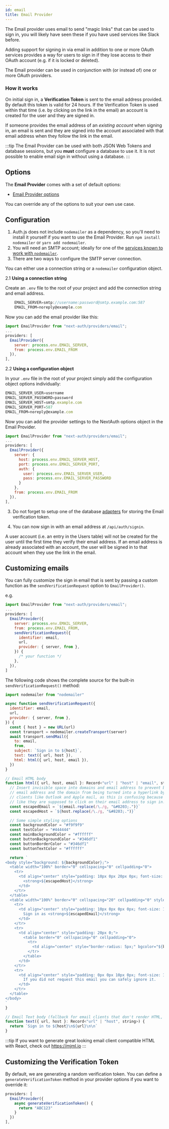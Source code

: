 ```yaml
---
id: email
title: Email Provider
---
```


The Email provider uses email to send "magic links" that can be used to sign in, you will likely have seen these if you have used services like Slack before.

Adding support for signing in via email in addition to one or more OAuth services provides a way for users to sign in if they lose access to their OAuth account (e.g. if it is locked or deleted).

The Email provider can be used in conjunction with (or instead of) one or more OAuth providers.

### How it works

On initial sign in, a **Verification Token** is sent to the email address provided. By default this token is valid for 24 hours. If the Verification Token is used within that time (i.e. by clicking on the link in the email) an account is created for the user and they are signed in.

If someone provides the email address of an _existing account_ when signing in, an email is sent and they are signed into the account associated with that email address when they follow the link in the email.

:::tip
The Email Provider can be used with both JSON Web Tokens and database sessions, but you **must** configure a database to use it. It is not possible to enable email sign in without using a database.
:::

## Options

The **Email Provider** comes with a set of default options:

- [Email Provider options](/reference/providers/email)

You can override any of the options to suit your own use case.

## Configuration

1. Auth.js does not include `nodemailer` as a dependency, so you'll need to install it yourself if you want to use the Email Provider. Run `npm install nodemailer` or `yarn add nodemailer`.
2. You will need an SMTP account; ideally for one of the [services known to work with `nodemailer`](https://community.nodemailer.com/2-0-0-beta/setup-smtp/well-known-services/).
3. There are two ways to configure the SMTP server connection.

You can either use a connection string or a `nodemailer` configuration object.

2.1 **Using a connection string**

Create an `.env` file to the root of your project and add the connection string and email address.

```js title=".env" {1}
	EMAIL_SERVER=smtp://username:password@smtp.example.com:587
	EMAIL_FROM=noreply@example.com
```

Now you can add the email provider like this:

```js {3} title="pages/api/auth/[...nextauth].js"
import EmailProvider from "next-auth/providers/email";
...
providers: [
  EmailProvider({
    server: process.env.EMAIL_SERVER,
    from: process.env.EMAIL_FROM
  }),
],
```

2.2 **Using a configuration object**

In your `.env` file in the root of your project simply add the configuration object options individually:

```js title=".env"
EMAIL_SERVER_USER=username
EMAIL_SERVER_PASSWORD=password
EMAIL_SERVER_HOST=smtp.example.com
EMAIL_SERVER_PORT=587
EMAIL_FROM=noreply@example.com
```

Now you can add the provider settings to the NextAuth options object in the Email Provider.

```js title="pages/api/auth/[...nextauth].js"
import EmailProvider from "next-auth/providers/email";
...
providers: [
  EmailProvider({
    server: {
      host: process.env.EMAIL_SERVER_HOST,
      port: process.env.EMAIL_SERVER_PORT,
      auth: {
        user: process.env.EMAIL_SERVER_USER,
        pass: process.env.EMAIL_SERVER_PASSWORD
      }
    },
    from: process.env.EMAIL_FROM
  }),
],
```

3. Do not forget to setup one of the database [adapters](/reference/adapters/overview) for storing the Email verification token.

4. You can now sign in with an email address at `/api/auth/signin`.

A user account (i.e. an entry in the Users table) will not be created for the user until the first time they verify their email address. If an email address is already associated with an account, the user will be signed in to that account when they use the link in the email.

## Customizing emails

You can fully customize the sign in email that is sent by passing a custom function as the `sendVerificationRequest` option to `EmailProvider()`.

e.g.

```js {3} title="pages/api/auth/[...nextauth].js"
import EmailProvider from "next-auth/providers/email";
...
providers: [
  EmailProvider({
    server: process.env.EMAIL_SERVER,
    from: process.env.EMAIL_FROM,
    sendVerificationRequest({
      identifier: email,
      url,
      provider: { server, from },
    }) {
      /* your function */
    },
  }),
]
```

The following code shows the complete source for the built-in `sendVerificationRequest()` method:

```js
import nodemailer from "nodemailer"

async function sendVerificationRequest({
  identifier: email,
  url,
  provider: { server, from },
}) {
  const { host } = new URL(url)
  const transport = nodemailer.createTransport(server)
  await transport.sendMail({
    to: email,
    from,
    subject: `Sign in to ${host}`,
    text: text({ url, host }),
    html: html({ url, host, email }),
  })
}

// Email HTML body
function html({ url, host, email }: Record<"url" | "host" | "email", string>) {
  // Insert invisible space into domains and email address to prevent both the
  // email address and the domain from being turned into a hyperlink by email
  // clients like Outlook and Apple mail, as this is confusing because it seems
  // like they are supposed to click on their email address to sign in.
  const escapedEmail = `${email.replace(/\./g, "&#8203;.")}`
  const escapedHost = `${host.replace(/\./g, "&#8203;.")}`

  // Some simple styling options
  const backgroundColor = "#f9f9f9"
  const textColor = "#444444"
  const mainBackgroundColor = "#ffffff"
  const buttonBackgroundColor = "#346df1"
  const buttonBorderColor = "#346df1"
  const buttonTextColor = "#ffffff"

  return `
<body style="background: ${backgroundColor};">
  <table width="100%" border="0" cellspacing="0" cellpadding="0">
    <tr>
      <td align="center" style="padding: 10px 0px 20px 0px; font-size: 22px; font-family: Helvetica, Arial, sans-serif; color: ${textColor};">
        <strong>${escapedHost}</strong>
      </td>
    </tr>
  </table>
  <table width="100%" border="0" cellspacing="20" cellpadding="0" style="background: ${mainBackgroundColor}; max-width: 600px; margin: auto; border-radius: 10px;">
    <tr>
      <td align="center" style="padding: 10px 0px 0px 0px; font-size: 18px; font-family: Helvetica, Arial, sans-serif; color: ${textColor};">
        Sign in as <strong>${escapedEmail}</strong>
      </td>
    </tr>
    <tr>
      <td align="center" style="padding: 20px 0;">
        <table border="0" cellspacing="0" cellpadding="0">
          <tr>
            <td align="center" style="border-radius: 5px;" bgcolor="${buttonBackgroundColor}"><a href="${url}" target="_blank" style="font-size: 18px; font-family: Helvetica, Arial, sans-serif; color: ${buttonTextColor}; text-decoration: none; border-radius: 5px; padding: 10px 20px; border: 1px solid ${buttonBorderColor}; display: inline-block; font-weight: bold;">Sign in</a></td>
          </tr>
        </table>
      </td>
    </tr>
    <tr>
      <td align="center" style="padding: 0px 0px 10px 0px; font-size: 16px; line-height: 22px; font-family: Helvetica, Arial, sans-serif; color: ${textColor};">
        If you did not request this email you can safely ignore it.
      </td>
    </tr>
  </table>
</body>
`
}

// Email Text body (fallback for email clients that don't render HTML, e.g. feature phones)
function text({ url, host }: Record<"url" | "host", string>) {
  return `Sign in to ${host}\n${url}\n\n`
}
```

:::tip
If you want to generate great looking email client compatible HTML with React, check out https://mjml.io
:::

## Customizing the Verification Token

By default, we are generating a random verification token. You can define a `generateVerificationToken` method in your provider options if you want to override it:

```js title="pages/api/auth/[...nextauth].js"
providers: [
  EmailProvider({
    async generateVerificationToken() {
      return "ABC123"
    }
  })
],
```
